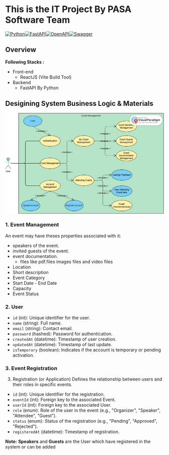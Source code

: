 # This is the IT Project By PASA Software Team

[![Python](https://img.shields.io/badge/python-3670A0?style=for-the-badge&logo=python&logoColor=ffdd54)](https://docs.python.org/3/)[![FastAPI](https://img.shields.io/badge/FastAPI-005571?style=for-the-badge&logo=fastapi)](https://fastapi.tiangolo.com/)[![OpenAPI](https://img.shields.io/badge/openapi-6BA539?style=for-the-badge&logo=openapi-initiative&logoColor=fff)](https://www.openapis.org/)[![Swagger](https://img.shields.io/badge/-Swagger-%23Clojure?style=for-the-badge&logo=swagger&logoColor=white)](https://swagger.io/)

## Overview
<b>Following Stacks : </b>
- Front-end
  - ReactJS (Vite Build Tool)
- Backend
  - FastAPI By Python
## Desigining System Business Logic & Materials
![alt](imgs/general-use-case.jpg)
### 1. Event Management
An event may have theses properties associated with it:
- speakers of the event.
- invited guests of the event.
- event documentation.
  - files like pdf.files images files and video files
- Location
- Short description
- Event Category
- Start Date - End Date
- Capacity
- Event Status
### 2. User
- `id` (int): Unique identifier for the user.
- `name` (string): Full name.
- `email` (string): Contact email.
- `password` (hashed): Password for authentication.
- `createdAt` (datetime): Timestamp of user creation.
- `updatedAt` (datetime): Timestamp of last update.
- `isTemporary` (boolean): Indicates if the account is temporary or pending activation.
### 3. Event Registration
3. Registration (or Application)
Defines the relationship between users and their roles in specific events.
- `id` (int): Unique identifier for the registration.
- `eventId` (int): Foreign key to the associated Event.
- `userId` (int): Foreign key to the associated User.
- `role` (enum): Role of the user in the event (e.g., "Organizer", "Speaker", "Attendee", "Guest").
- `status` (enum): Status of the registration (e.g., "Pending", "Approved", "Rejected").
- `registeredAt` (datetime): Timestamp of registration.
<div class="notecard note">
  <p><strong>Note:</strong> <b>Speakers</b> and <b>Guests</b> are the User which have registered in the system or can be added</p>
  <!-- <p>It can have multiple lines.</p> -->
</div>
